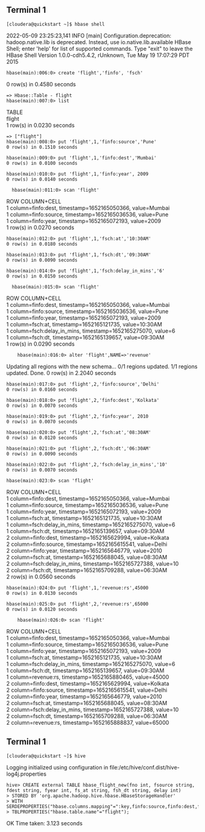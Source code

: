 ## Terminal 1

    [cloudera@quickstart ~]$ hbase shell

2022-05-09 23:25:23,141 INFO [main] Configuration.deprecation: hadoop.native.lib is deprecated. Instead, use io.native.lib.available
HBase Shell; enter 'help<RETURN>' for list of supported commands.
Type "exit<RETURN>" to leave the HBase Shell
Version 1.0.0-cdh5.4.2, rUnknown, Tue May 19 17:07:29 PDT 2015

    hbase(main):006:0> create 'flight','finfo', 'fsch'

0 row(s) in 0.4580 seconds

    => Hbase::Table - flight
    hbase(main):007:0> list

TABLE  
flight  
1 row(s) in 0.0230 seconds

    => ["flight"]
    hbase(main):008:0> put 'flight',1,'finfo:source','Pune'
    0 row(s) in 0.1510 seconds

    hbase(main):009:0> put 'flight',1,'finfo:dest','Mumbai'
    0 row(s) in 0.0100 seconds

    hbase(main):010:0> put 'flight',1,'finfo:year', 2009
    0 row(s) in 0.0140 seconds

      hbase(main):011:0> scan 'flight'

ROW COLUMN+CELL  
 1 column=finfo:dest, timestamp=1652165050366, value=Mumbai  
 1 column=finfo:source, timestamp=1652165036536, value=Pune  
 1 column=finfo:year, timestamp=1652165072193, value=2009  
1 row(s) in 0.0270 seconds

    hbase(main):012:0> put 'flight',1,'fsch:at','10:30AM'
    0 row(s) in 0.0180 seconds

    hbase(main):013:0> put 'flight',1,'fsch:dt','09:30AM'
    0 row(s) in 0.0090 seconds

    hbase(main):014:0> put 'flight',1,'fsch:delay_in_mins','6'
    0 row(s) in 0.0150 seconds

      hbase(main):015:0> scan 'flight'

ROW COLUMN+CELL  
 1 column=finfo:dest, timestamp=1652165050366, value=Mumbai  
 1 column=finfo:source, timestamp=1652165036536, value=Pune  
 1 column=finfo:year, timestamp=1652165072193, value=2009  
 1 column=fsch:at, timestamp=1652165121735, value=10:30AM  
 1 column=fsch:delay_in_mins, timestamp=1652165275070, value=6  
 1 column=fsch:dt, timestamp=1652165139657, value=09:30AM  
1 row(s) in 0.0290 seconds

        hbase(main):016:0> alter 'flight',NAME=>'revenue'

Updating all regions with the new schema...
0/1 regions updated.
1/1 regions updated.
Done.
0 row(s) in 2.2040 seconds

    hbase(main):017:0> put 'flight',2,'finfo:source','Delhi'
    0 row(s) in 0.0160 seconds

    hbase(main):018:0> put 'flight',2,'finfo:dest','Kolkata'
    0 row(s) in 0.0070 seconds

    hbase(main):019:0> put 'flight',2,'finfo:year', 2010
    0 row(s) in 0.0070 seconds

    hbase(main):020:0> put 'flight',2,'fsch:at','08:30AM'
    0 row(s) in 0.0120 seconds

    hbase(main):021:0> put 'flight',2,'fsch:dt','06:30AM'
    0 row(s) in 0.0090 seconds

    hbase(main):022:0> put 'flight',2,'fsch:delay_in_mins','10'
    0 row(s) in 0.0070 seconds

    hbase(main):023:0> scan 'flight'

ROW COLUMN+CELL  
 1 column=finfo:dest, timestamp=1652165050366, value=Mumbai  
 1 column=finfo:source, timestamp=1652165036536, value=Pune  
 1 column=finfo:year, timestamp=1652165072193, value=2009  
 1 column=fsch:at, timestamp=1652165121735, value=10:30AM  
 1 column=fsch:delay_in_mins, timestamp=1652165275070, value=6  
 1 column=fsch:dt, timestamp=1652165139657, value=09:30AM  
 2 column=finfo:dest, timestamp=1652165629994, value=Kolkata  
 2 column=finfo:source, timestamp=1652165615541, value=Delhi  
 2 column=finfo:year, timestamp=1652165646779, value=2010  
 2 column=fsch:at, timestamp=1652165688045, value=08:30AM  
 2 column=fsch:delay_in_mins, timestamp=1652165727388, value=10  
 2 column=fsch:dt, timestamp=1652165709288, value=06:30AM  
2 row(s) in 0.0560 seconds

    hbase(main):024:0> put 'flight',1,'revenue:rs',45000
    0 row(s) in 0.0130 seconds

    hbase(main):025:0> put 'flight',2,'revenue:rs',65000
    0 row(s) in 0.0120 seconds

        hbase(main):026:0> scan 'flight'

ROW COLUMN+CELL  
 1 column=finfo:dest, timestamp=1652165050366, value=Mumbai  
 1 column=finfo:source, timestamp=1652165036536, value=Pune  
 1 column=finfo:year, timestamp=1652165072193, value=2009  
 1 column=fsch:at, timestamp=1652165121735, value=10:30AM  
 1 column=fsch:delay_in_mins, timestamp=1652165275070, value=6  
 1 column=fsch:dt, timestamp=1652165139657, value=09:30AM  
 1 column=revenue:rs, timestamp=1652165880465, value=45000  
 2 column=finfo:dest, timestamp=1652165629994, value=Kolkata  
 2 column=finfo:source, timestamp=1652165615541, value=Delhi  
 2 column=finfo:year, timestamp=1652165646779, value=2010  
 2 column=fsch:at, timestamp=1652165688045, value=08:30AM  
 2 column=fsch:delay_in_mins, timestamp=1652165727388, value=10  
 2 column=fsch:dt, timestamp=1652165709288, value=06:30AM  
 2 column=revenue:rs, timestamp=1652165888837, value=65000

## Terminal 1

    [cloudera@quickstart ~]$ hive

Logging initialized using configuration in file:/etc/hive/conf.dist/hive-log4j.properties

    hive> CREATE external TABLE hbase_flight_new(fno int, fsource string, fdest string, fyear int, fs_at string, fsh_dt string, delay int)
    > STORED BY 'org.apache.hadoop.hive.hbase.HBaseStorageHandler'
    > WITH SERDEPROPERTIES("hbase.columns.mapping"=":key,finfo:source,finfo:dest,finfo:year,fsch:at,fsch:dt,fsch:delay_in_mins")
    > TBLPROPERTIES("hbase.table.name"="flight");

OK
Time taken: 3.123 seconds
